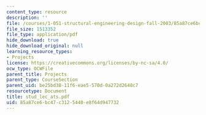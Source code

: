 ```yaml
---
content_type: resource
description: ''
file: /courses/1-051-structural-engineering-design-fall-2003/85a87ce6bc47c3125440e8f64d947732_stud_lec_ats.pdf
file_size: 1513352
file_type: application/pdf
hide_download: true
hide_download_original: null
learning_resource_types:
- Projects
license: https://creativecommons.org/licenses/by-nc-sa/4.0/
ocw_type: OCWFile
parent_title: Projects
parent_type: CourseSection
parent_uid: be25bd38-11f6-eae5-570d-0a272d2648c7
resourcetype: Document
title: stud_lec_ats.pdf
uid: 85a87ce6-bc47-c312-5440-e8f64d947732
---
```

